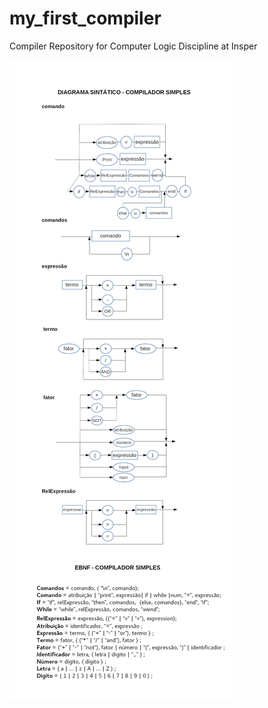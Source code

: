 # my_first_compiler
Compiler Repository for Computer Logic Discipline at Insper

![alt text](https://github.com/SabrinaSimao/my_first_compiler/blob/master/imgs/h6.png)